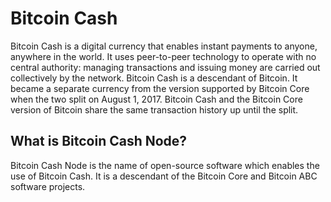Bitcoin Cash
============
Bitcoin Cash is a digital currency that enables instant payments to anyone, anywhere in the world. It uses peer-to-peer technology to operate with no central authority: managing transactions and issuing money are carried out collectively by the network. Bitcoin Cash is a descendant of Bitcoin. It became a separate currency from the version supported by Bitcoin Core when the two split on August 1, 2017. Bitcoin Cash and the Bitcoin Core version of Bitcoin share the same transaction history up until the split.

What is Bitcoin Cash Node?
--------------------------
Bitcoin Cash Node is the name of open-source software which enables the use of Bitcoin Cash. It is a descendant of the Bitcoin Core and Bitcoin ABC software projects.
